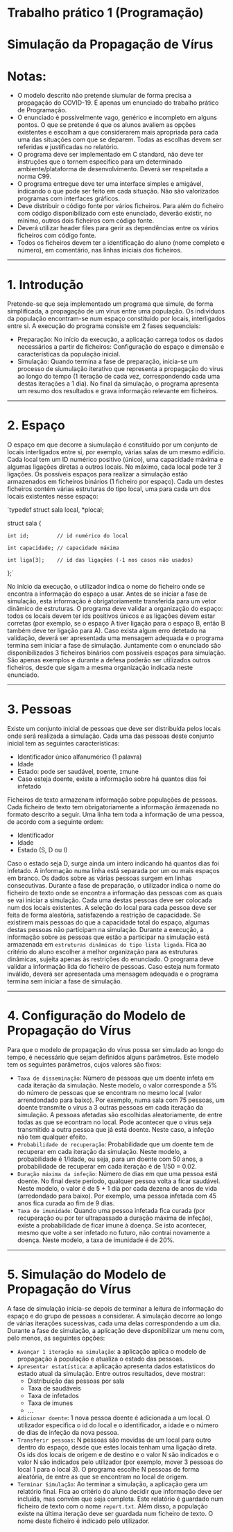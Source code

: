 # Trabalho prático 1 (Programação)

# Simulação da Propagação de Vírus


# Notas:

- O modelo descrito não pretende siumular de forma precisa a propagação do COVID-19. É apenas um enunciado do trabalho prático de Programação.
- O enunciado é possivelmente vago, genérico e incompleto em alguns pontos. O que se pretende é que os alunos avaliem as opções existentes e escolham a que considerarem mais apropriada para cada uma das situações com que se deparem. Todas as escolhas devem ser referidas e justificadas no relatório.
- O programa deve ser implementado em C standard, não deve ter instruções que o tornem específico para um determinado ambiente/plataforma de desenvolvimento. Deverá ser respeitada a norma C99.
 - O programa entregue deve ter uma interface simples e amigável, indicando o que pode ser feito em cada situação. Não são valorizados programas com interfaces gráficos.
 - Deve distribuir o código fonte por vários ficheiros. Para além do ficheiro com código disponibilizado com este enunciado, deverão existir, no mínimo, outros dois ficheiros com código fonte.
 - Deverá utilizar header files para gerir as dependências entre os vários ficheiros com código fonte.
 - Todos os ficheiros devem ter a identificação do aluno (nome completo e número), em comentário, nas linhas iniciais dos ficheiros.

---

# 1. Introdução

  Pretende-se que seja implementado um programa que simule, de forma simplificada, a propagação de um vírus entre uma população. Os indivíduos da população encontram-se num espaço constituído por locais, interligados entre si. A execução do programa consiste em 2 fases sequenciais:

 - Preparação: No início da execução, a aplicação carrega todos os dados necessários a partir de ficheiros: Configuração do espaço e dimensão e características da população inicial.
 - Simulação: Quando termina a fase de preparação, inicia-se um processo de siumulação iterativo que representa a propagação do vírus ao longo do tempo (1 iteração de cada vez, correspondendo cada uma destas iterações a 1 dia). No final da simulação, o programa apresenta um resumo dos resultados e grava informação relevante em ficheiros.

---

# 2. Espaço

  O espaço em que decorre a siumulação é constituído por um conjunto de locais interligados entre si, por exemplo, várias salas de um mesmo edifício.
  Cada local tem um ID numérico positivo (único), uma capacidade máxima e algumas ligações diretas a outros locais. No máximo, cada local pode ter 3 ligações.
  Os possíveis espaços para realizar a simulação estão armazenados em ficheiros binários (1 ficheiro por espaço). Cada um destes ficheiros contém várias estruturas do tipo local, uma para cada um dos locais existentes nesse espaço:

  `typedef struct sala local, *plocal;
  
  struct sala {
  
    int id;         // id numérico do local
    
    int capacidade; // capacidade máxima
    
    int liga[3];    // id das ligações (-1 nos casos não usados)
    
  };`

  No início da execução, o utilizador indica o nome do ficheiro onde se encontra a informação do espaço a usar. Antes de se iniciar a fase de simulação, esta informação é obrigatoriamente transferida para um vetor dinâmico de estruturas.
  O programa deve validar a organização do espaço: todos os locais devem ter ids positivos únicos e as ligações devem estar corretas (por exemplo, se o espaço A tiver ligação para o espaço B, então B também deve ter ligação para A). Caso exista algum erro detetado na validação, deverá ser apresentada uma mensagem adequada e o programa termina sem iniciar a fase de simulação.
  Juntamente com o enunciado são disponibilizados 3 ficheiros binários com possíveis espaços para simulação. São apenas exemplos e durante a defesa poderão ser utilizados outros ficheiros, desde que sigam a mesma organização indicada neste enunciado.

---

# 3. Pessoas

  Existe um conjunto inicial de pessoas que deve ser distribuída pelos locais onde será realizada a simulação. Cada uma das pessoas deste conjunto inicial tem as seguintes características:
 - Identificador único alfanumérico (1 palavra)
 - Idade
 - Estado: pode ser `S`audável, `D`oente, `I`mune
 - Caso esteja doente, existe a informação sobre há quantos dias foi infetado

  Ficheiros de texto armazenam informação sobre populações de pessoas. Cada ficheiro de texto tem obrigatoriamente a informação ãrmazenada no formato descrito a seguir.
  Uma linha tem toda a informação de uma pessoa, de acordo com a seguinte ordem:
  - Identificador
  - Idade
  - Estado (S, D ou I)

  Caso o estado seja D, surge ainda um intero indicando há quantos dias foi infetado. A informação numa linha está separada por um ou mais espaços em branco. Os dados sobre as várias pessoas surgem em linhas consecutivas.
  Durante a fase de preparação, o utilizador indica o nome do ficheiro de texto onde se encontra a informação das pessoas com as quais se vai iniciar a simulação. Cada uma destas pessoas deve ser colocada num dos locais existentes. A seleção do local para cada pessoa deve ser  feita de forma aleatória, satisfazendo a restrição de capacidade. Se existirem mais pessoas do que a capacidade total do espaço, algumas destas pessoas não participam na simulação.
  Durante a execução, a informação sobre as pessoas que estão a participar na simulação está armazenada em `estruturas dinâmicas do tipo lista ligada`. Fica ao critério do aluno escolher a melhor organização para as estruturas dinâmicas, sujeita apenas às restrições do enunciado.
  O programa deve validar a informação lida do ficheiro de pessoas. Caso esteja num formato inválido, deverá ser apresentada uma mensagem adequada e o programa termina sem iniciar a fase de simulação.

---

# 4. Configuração do Modelo de Propagação do Vírus

  Para que o modelo de propagação do vírus possa ser simulado ao longo do tempo, é necessário que sejam definidos alguns parâmetros. Este modelo tem os seguintes parâmetros, cujos valores são fixos:
  - `Taxa de disseminação`: Número de pessoas que um doente infeta em cada iteração da simulação. Neste modelo, o valor corresponde a 5% do número de pessoas que se encontram no mesmo local (valor arrendondado para baixo). Por exemplo, numa sala com 75 pessoas, um doente transmite o vírus a 3 outras pessoas  em cada iteração da simulação. A pessoas afetadas são escolhidas aleatoriamente, de entre todas as que se econtram no local. Pode acontecer que o vírus seja transmitido a outra pessoa que já está doente. Neste caso, a infeção não tem qualquer efeito.
  - `Probabilidade de recuperação`: Probabilidade que um doente tem de recuperar em cada iteração da simulação. Neste modelo, a probabilidade é 1/Idade, ou seja, para um doente com 50 anos, a probabilidade de recuperar em cada iteração é de 1/50 = 0.02.
  - `Duração máxima da infeção`: Número de dias em que uma pessoa está doente. No final deste período, qualquer pessoa volta a ficar saudável. Neste modelo, o valor é de 5 + 1 dia por cada dezena de anos de vida (arredondado para baixo). Por exemplo, uma pessoa infetada com 45 anos fica curada ao fim de 9 dias.
  - `Taxa de imunidade`: Quando uma pessoa infetada fica curada (por recuperação ou por ter ultrapassado a duração máxima de infeção), existe a probabilidade de ficar imune à doença. Se isto acontecer, mesmo que volte a ser infetado no futuro, não contrai novamente a doença. Neste modelo, a taxa de imunidade é de 20%.

---

# 5. Simulação do Modelo de Propagação do Vírus

  A fase de simulação inicia-se depois de terminar a leitura de informação do espaço e do grupo de pessoas a considerar. A simulação decorre ao longo de várias iterações sucessivas, cada uma delas correspondendo a um dia. Durante a fase de simulação, a aplicação deve disponibilizar um menu com, pelo menos, as seguintes opções:
  - `Avançar 1 iteração na simulação`: a aplicação aplica o modelo de propagação à população e atualiza o estado das pessoas.
  - `Apresentar estatística`: a aplicação apresenta dados estatísticos do estado atual da simulação. Entre outros resultados, deve mostrar:
    - Distribuição das pessoas por sala
    - Taxa de saudáveis
    - Taxa de infetados
    - Taxa de imunes
    - ...
  - `Adicionar doente`: 1 nova pessoa doente é adicionada a um local. O utilizador especifica o id do local e o identificador, a idade e o número de dias de infeção da nova pessoa.
  - `Transferir pessoas`: N pessoas são movidas de um local para outro dentro do espaço, desde que estes locais tenham uma ligação direta. Os ids dos locais de origem e de destino e o valor N são indicados e o valor N são indicados pelo utilizador (por exemplo, mover 3 pessoas do local 1 para o local 3). O programa escolhe N pessoas de forma aleatória, de entre as que se encontram no local de origem.
  - `Terminar Simulação`: Ao terminar a simulação, a aplicação gera um relatório final. Fica ao critério do aluno decidir que informação deve ser incluída, mas convém que seja completa. Este relatório é guardado num ficheiro de texto com o nome `report.txt`. Além disso, a população existe na última iteração deve ser guardada num ficheiro de texto. O nome deste ficheiro é indicado pelo utilizador.
